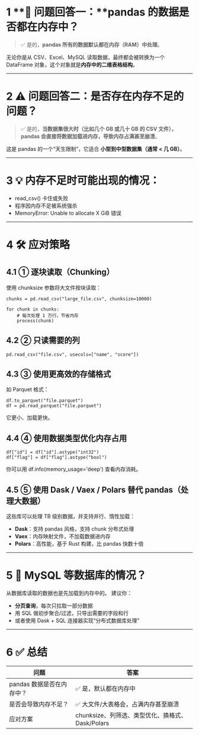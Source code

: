 
# 1 **🧠 问题回答一：****pandas 的数据是否都在内存中？**

> ✅ 是的，**pandas 所有的数据默认都在内存（RAM）中处理**。

无论你是从 CSV、Excel、MySQL 读取数据，最终都会被转换为一个 DataFrame 对象，这个对象就是**内存中的二维表格结构**。

---

# 2 **⚠️ 问题回答二：是否存在内存不足的问题？**

> ✅ 是的，**当数据集很大时（比如几个 GB 或几十 GB 的 CSV 文件），pandas 会直接将数据加载进内存，导致内存占满甚至崩溃**。

这是 pandas 的一个“天生限制”，它适合 **小型到中型数据集（通常 < 几 GB）**。

---

# 3 **💡 内存不足时可能出现的情况：**

- read_csv() 卡住或失败
- 程序因内存不足被系统强杀
- MemoryError: Unable to allocate X GiB 错误
    

---

# 4 **🛠️ 应对策略**
## 4.1 **① 逐块读取（Chunking）**

使用 chunksize 参数将大文件按块读取：

```
chunks = pd.read_csv("large_file.csv", chunksize=10000)

for chunk in chunks:
    # 每次处理 1 万行，节省内存
    process(chunk)
```

## 4.2 **② 只读需要的列**

```
pd.read_csv("file.csv", usecols=["name", "score"])
```

## 4.3 **③ 使用更高效的存储格式**

如 Parquet 格式：

```
df.to_parquet("file.parquet")
df = pd.read_parquet("file.parquet")
```

它更小、加载更快。

## 4.4 **④ 使用数据类型优化内存占用**

```
df["id"] = df["id"].astype("int32")
df["flag"] = df["flag"].astype("bool")
```

你可以用 df.info(memory_usage='deep') 查看内存消耗。
## 4.5 **⑤ 使用 Dask / Vaex / Polars 替代 pandas（处理大数据）**

这些库可以处理 TB 级别数据，并支持并行、惰性加载：
- **Dask**：支持 pandas 风格，支持 chunk 分布式处理
- **Vaex**：内存映射文件，不加载数据进内存
- **Polars**：高性能，基于 Rust 构建，比 pandas 快数十倍
    

---

# 5 **🐘 MySQL 等数据库的情况？**

  
从数据库读取的数据也是先加载到内存中的。
建议你：
- **分页查询**，每次只拉取一部分数据
- 用 SQL 做初步聚合/过滤，只导出需要的字段和行
- 或者使用 Dask + SQL 连接器实现“分布式数据库处理”
    

---

# 6 **✅ 总结**

|**问题**|**答案**|
|---|---|
|pandas 数据是否在内存中？|✅ 是，默认都在内存中|
|是否会导致内存不足？|✅ 大文件/大表格会，占满内存甚至崩溃|
|应对方案|chunksize、列筛选、类型优化、换格式、Dask/Polars|
